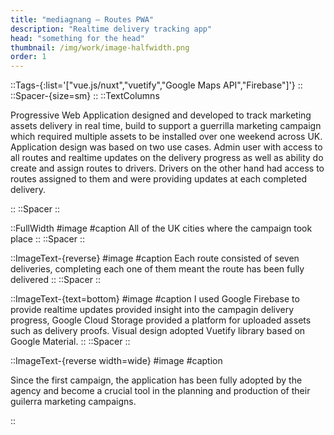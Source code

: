 ```yaml
---
title: "mediagnang – Routes PWA"
description: "Realtime delivery tracking app"
head: "something for the head"
thumbnail: /img/work/image-halfwidth.png
order: 1
---
```


::Tags-{:list='["vue.js/nuxt","vuetify","Google Maps API","Firebase"]'}
::
::Spacer-{size=sm}
::
::TextColumns

Progressive Web Application designed and developed to track marketing assets delivery in real time, build to support a guerrilla marketing campaign which required multiple assets to be installed over one weekend across UK. Application design was based on two use cases. Admin user with access to all routes and realtime updates on the delivery progress as well as ability do create and assign routes to drivers. Drivers on the other hand had access to routes assigned to them and were providing updates at each completed delivery.

::
::Spacer
::

::FullWidth
#image
<display alt="project image" src="/img/work/mediagang/map.png">
#caption
All of the UK cities where the campaign took place
::
::Spacer
::

::ImageText-{reverse}
#image
<display alt="project image" src="/img/work/mediagang/city-view-desktop.png">
#caption
Each route consisted of seven deliveries, completing each one of them meant the route has been fully delivered
::
::Spacer
::

::ImageText-{text=bottom}
#image
<display alt="project image" src="/img/work/mediagang/campaign-view-desktop.png">
#caption
I used Google Firebase to provide realtime updates provided insight into the campagin delivery progress, Google Cloud Storage provided a platform for uploaded assets such as delivery proofs. Visual design adopted Vuetify library based on Google Material.
::
::Spacer
::

::ImageText-{reverse width=wide}
#image
<mobile image="/img/work/mediagang/campaign-view-mobile.png" class="w-[320px]"> </mobile>
<mobile image="/img/work/mediagang/city-view-mobile.png" class="w-[320px]"> </mobile>
<mobile image="/img/work/mediagang/location-view-mobile.png" class="w-[320px]"> </mobile>
#caption

<p class="mt-8">
Since the first campaign, the application has been fully adopted by the agency and become a crucial tool in the planning and production of their guilerra marketing campaigns.
</p>
::
